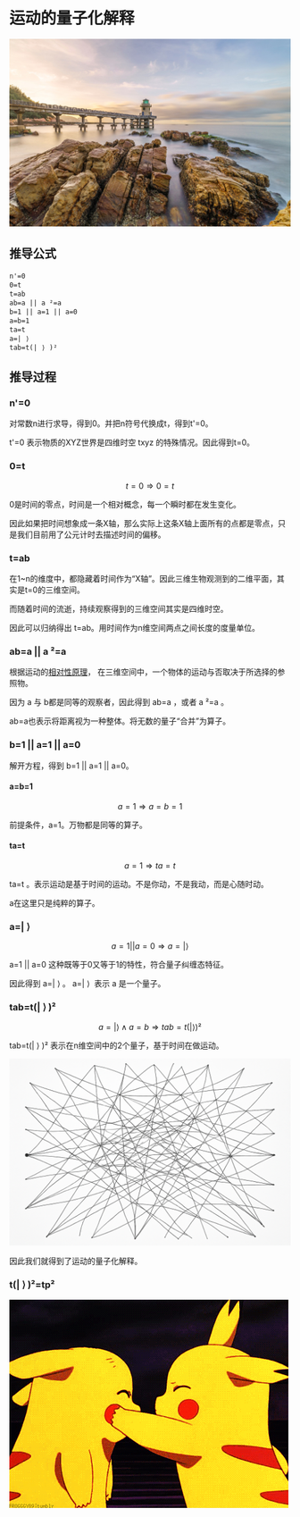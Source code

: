 # 运动的量子化解释

![image](n.jpg)

## 推导公式

```
n'=0
0=t
t=ab
ab=a || a ²=a
b=1 || a=1 || a=0
a=b=1
ta=t
a=| ⟩ ​​​
tab=t(| ⟩ )²
```

## 推导过程

### n'=0

对常数n进行求导，得到0。并把n符号代换成t，得到t'=0。

t'=0 表示物质的XYZ世界是四维时空 txyz 的特殊情况。因此得到t=0。

### 0=t

$$
t=0 \Rightarrow 0=t
$$

0是时间的零点，时间是一个相对概念，每一个瞬时都在发生变化。

因此如果把时间想象成一条X轴，那么实际上这条X轴上面所有的点都是零点，只是我们目前用了公元计时去描述时间的偏移。

### t=ab

在1~n的维度中，都隐藏着时间作为“X轴”。因此三维生物观测到的二维平面，其实是t=0的三维空间。

而随着时间的流逝，持续观察得到的三维空间其实是四维时空。

因此可以归纳得出 t=ab。用时间作为n维空间两点之间长度的度量单位。

### ab=a || a ²=a

根据运动的[相对性原理](https://zh.wikipedia.org/zh-cn/%E7%9B%B8%E5%AF%B9%E6%80%A7%E5%8E%9F%E7%90%86)，
在三维空间中，一个物体的运动与否取决于所选择的参照物。

因为 a 与 b都是同等的观察者，因此得到 ab=a ，或者 a ²=a 。

ab=a也表示将距离视为一种整体。将无数的量子“合并”为算子。

### b=1 || a=1 || a=0

解开方程，得到 b=1 || a=1 || a=0。

#### a=b=1

$$
a=1 \Rightarrow a=b=1
$$

前提条件，a=1。万物都是同等的算子。

#### ta=t

$$
a=1 \Rightarrow ta=t
$$

ta=t 。表示运动是基于时间的运动。不是你动，不是我动，而是心随时动。

a在这里只是纯粹的算子。

### a=| ⟩ ​​​

$$
a=1 || a=0  \Rightarrow a=| ⟩
$$

a=1 || a=0 这种既等于0又等于1的特性，符合量子纠缠态特征。

因此得到 a=| ⟩ ​​​。 a=| ⟩ ​​ 表示 a 是一个量子。

### tab=t(| ⟩ )²

$$
a=| ⟩ ∧ a=b \Rightarrow tab=t(| ⟩ )²
$$

tab=t(| ⟩ )² 表示在n维空间中的2个量子，基于时间在做运动。

![image](tab.png)

因此我们就得到了运动的量子化解释。

### t(| ⟩ )²=tp²

![image](tpp.gif)